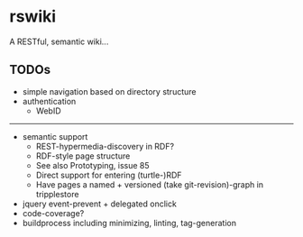 rswiki
======

A RESTful, semantic wiki...

TODOs
-----
* simple navigation based on directory structure
* authentication
    * WebID
----
* semantic support
    * REST-hypermedia-discovery in RDF?
    * RDF-style page structure
    * See also Prototyping, issue 85
    * Direct support for entering (turtle-)RDF
    * Have pages a named + versioned (take git-revision)-graph in tripplestore
* jquery event-prevent + delegated onclick
* code-coverage?
* buildprocess including minimizing, linting, tag-generation
